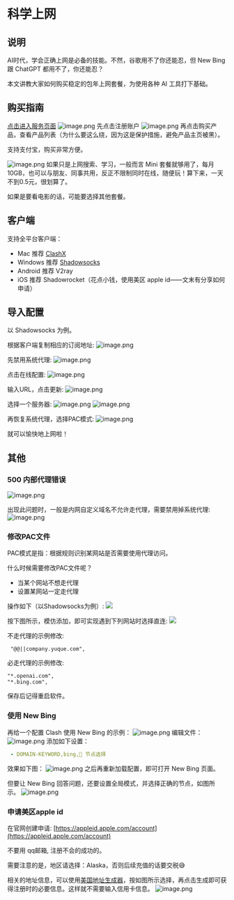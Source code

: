 # 科学上网
## 说明
AI时代，学会正确上网是必备的技能。不然，谷歌用不了你还能忍，但 New Bing 跟 ChatGPT 都用不了，你还能忍？

本文讲教大家如何购买稳定的包年上网套餐，为使用各种 AI 工具打下基础。
## 购买指南
[点击进入服务页面](https://cp.cloudnx.cc/aff.php?aff=22930)
![image.png](https://raw.gitmirror.com/levy9527/image-holder/main/docs/tools/1682172119852.png)
先点击注册账户
![image.png](https://raw.gitmirror.com/levy9527/image-holder/main/docs/tools/1682172124456.png)
再点击购买产品，查看产品列表（为什么要这么绕，因为这是保护措施，避免产品主页被黑）。

支持支付宝，购买非常方便。

![image.png](https://raw.gitmirror.com/levy9527/image-holder/main/docs/tools/1682172127595.png)
如果只是上网搜索、学习，一般而言 Mini 套餐就够用了，每月 10GB，也可以与朋友、同事共用，反正不限制同时在线，随便玩！算下来，一天不到0.5元，很划算了。

如果是要看电影的话，可能要选择其他套餐。
## 客户端
支持全平台客户端：

- Mac 推荐 [ClashX](https://github.com/yichengchen/clashX/releases)
- Windows 推荐 [Shadowsocks](https://github.com/shadowsocks/shadowsocks-windows/releases)
- Android 推荐 V2ray
- iOS 推荐 Shadowrocket（花点小钱，使用美区 apple id——文末有分享如何申请）
## 导入配置
以 Shadowsocks 为例。

根据客户端复制相应的订阅地址:
![image.png](https://raw.gitmirror.com/levy9527/image-holder/main/docs/tools/1682172131049.png)

先禁用系统代理:
![image.png](https://raw.gitmirror.com/levy9527/image-holder/main/docs/tools/1682172136278.png)

点击在线配置:
![image.png](https://raw.gitmirror.com/levy9527/image-holder/main/docs/tools/1682172141931.png)

输入URL，点击更新:
![image.png](https://raw.gitmirror.com/levy9527/image-holder/main/docs/tools/1682172145950.png)

选择一个服务器:
![image.png](https://raw.gitmirror.com/levy9527/image-holder/main/docs/tools/1682172149930.png)
![image.png](https://raw.gitmirror.com/levy9527/image-holder/main/docs/tools/1682172155098.png)

再恢复系统代理，选择PAC模式:
![image.png](https://raw.gitmirror.com/levy9527/image-holder/main/docs/tools/1682172160264.png)

就可以愉快地上网啦！
## 其他
### 500 内部代理错误 
![image.png](https://raw.gitmirror.com/levy9527/image-holder/main/docs/tools/1682172164184.png)

出现此问题时，一般是内网自定义域名不允许走代理，需要禁用掉系统代理:
![image.png](https://raw.gitmirror.com/levy9527/image-holder/main/docs/tools/1682172170331.png)

### 修改PAC文件
PAC模式是指：根据规则识别某网站是否需要使用代理访问。

什么时候需要修改PAC文件呢？

- 当某个网站不想走代理
- 设置某网站一定走代理

操作如下（以Shadowsocks为例）:
![](https://raw.gitmirror.com/levy9527/image-holder/main/docs/tools/1682172175096.png)

按下图所示，模仿添加，即可实现遇到下列网站时选择直连:
![](https://raw.gitmirror.com/levy9527/image-holder/main/docs/tools/1682172179825.png)

不走代理的示例修改:
```shell
 "@@||company.yuque.com",
```

必走代理的示例修改:
```shell
"*.openai.com",
"*.bing.com",
```

保存后记得重启软件。

### 使用 New Bing
再给一个配置 Clash 使用 New Bing 的示例：
![image.png](https://raw.gitmirror.com/levy9527/image-holder/main/docs/tools/1682172184433.png)
编辑文件：
![image.png](https://raw.gitmirror.com/levy9527/image-holder/main/docs/tools/1682172189506.png)
添加如下设置：
```yaml
 - DOMAIN-KEYWORD,bing,🚀 节点选择
```
效果如下图：
![image.png](https://raw.gitmirror.com/levy9527/image-holder/main/docs/tools/1682172193803.png)
之后再重新加载配置，即可打开 New Bing 页面。

但要让 New Bing 回答问题，还要设置全局模式，并选择正确的节点，如图所示。
![image.png](https://raw.gitmirror.com/levy9527/image-holder/main/docs/tools/1682172198850.png)
### 申请美区apple id
在官网创建申请: [https://appleid.apple.com/account](https://appleid.apple.com/account)

不要用 qq邮箱, 注册不会的成功的。

需要注意的是，地区请选择：Alaska，否则后续充值的话要交税😅

相关的地址信息，可以使用[美国地址生成器](https://www.prepostseo.com/tool/fake-address-generator)，按如图所示选择，再点击生成即可获得注册时的必要信息。这样就不需要输入信用卡信息。
![image.png](https://raw.gitmirror.com/levy9527/image-holder/main/docs/tools/1682172198851.png)